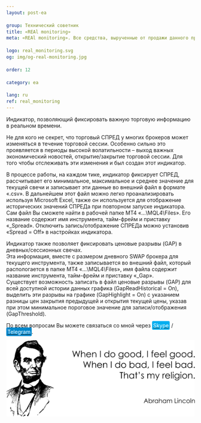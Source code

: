 ```yaml
---
layout: post-ea

group: Технический советник
title: «REAl monitoring»
meta: «REAl monitoring». Все средства, вырученные от продажи данного продукта, будут направлены на развитие проекта и благотворительность.

logo: real_monitoring.svg
og: img/og-real-monitoring.jpg

order: 12

category: ea

lang: ru
ref: real_monitoring
---
```


Индикатор, позволяющий фиксировать важную торговую информацию в реальном времени.

Не для кого не секрет, что торговый СПРЕД у многих брокеров может изменяться в течение торговой сессии. Особенно сильно это проявляется в периоды высокой волатильности – выход важных экономический новостей, открытие/закрытие торговой сессии. Для того чтобы отслеживать эти изменения и был создан этот индикатор.

В процессе работы, на каждом тике, индикатор фиксирует СПРЕД, рассчитывает его минимальное, максимальное и среднее значение для текущей свечи и записывает эти данные во внешний файл в формате «.csv». В дальнейшем этот файл можно легко проанализировать используя Microsoft Excel, также он используется для отображение исторических значений СПРЕДа при повторном запуске индикатора. Сам файл Вы сможете найти в рабочей папке MT4 «…\MQL4\Files». Его название содержит имя инструмента, тайм-фрейм и приставку «_Spread». Отключить запись/отображение СПРЕДа можно установив «Spread = Off» в настройках индикатора.

Индикатор также позволяет фиксировать ценовые разрывы (GAP) в дневных/сессионных свечах.  
Эта информация, вместе с размером дневного SWAP брокера для текущего инструмента, также записывается во внешний файл, который распологается в папке MT4 «…\MQL4\Files», имя файла содержит название инструмента, тайм-фрейм и приставку «_Gap».  
Существует возможность записать в файл ценовые разрывы (GAP) для всей доступной истории данных графика (GapReadHistorical = On), выделить эти разрывы на графике (GapHighlight = On) с указанием разницы цен закрытия предыдущей и открытия текущей цены, указав при этом минимальное пороговое значение для записи/отображения (GapThreshold).

По всем вопросам Вы можете связаться со мной через <a href="skype:chutkoy89?call" target="_blank"><span style="background-color:#00aff0; color:white; padding:3px; border-radius: 3px">Skype</span></a> / <a href="https://t.me/chutkoy" target="_blank"><span style="background-color:#0088cc; color:white; padding:3px; border-radius: 3px">Telegram</span></a>.

<a data-fancybox="gallery" href="/img/programming/Lincoln.png"><img src="/img/programming/Lincoln.png" alt=""></a>
